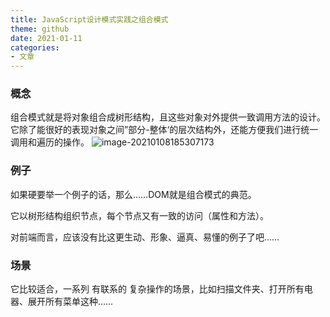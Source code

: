 ```yaml
---
title: JavaScript设计模式实践之组合模式
theme: github
date: 2021-01-11
categories: 
- 文章
---
```

### 概念

组合模式就是将对象组合成树形结构，且这些对象对外提供一致调用方法的设计。它除了能很好的表现对象之间”部分-整体‘的层次结构外，还能方便我们进行统一调用和遍历的操作。
![image-20210108185307173](https://p3-juejin.byteimg.com/tos-cn-i-k3u1fbpfcp/58397a5594d84ca9861fc9a91b1bdbeb~tplv-k3u1fbpfcp-watermark.image?imageView2/2/w/480/h/480/q/85/interlace/1)

### 例子

如果硬要举一个例子的话，那么……DOM就是组合模式的典范。

它以树形结构组织节点，每个节点又有一致的访问（属性和方法）。

对前端而言，应该没有比这更生动、形象、逼真、易懂的例子了吧……

### 场景

它比较适合，一系列 有联系的 复杂操作的场景，比如扫描文件夹、打开所有电器、展开所有菜单这种……